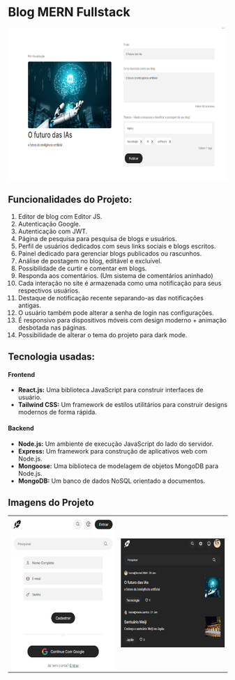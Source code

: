 # Blog MERN Fullstack 

<img src="https://github.com/ca-madureira/blog-mern-stack/blob/main/frontend/src/imgs/preview.png" alt="Texto alternativo" width="750" height="350"/>

## Funcionalidades do Projeto:

1. Editor de blog com Editor JS.
2. Autenticação Google.
3. Autenticação com JWT.
4. Página de pesquisa para pesquisa de blogs e usuários.
5. Perfil de usuários dedicados com seus links sociais e blogs escritos.
6. Painel dedicado para gerenciar blogs publicados ou rascunhos.
7. Análise de postagem no blog, editável e excluível.
8. Possibilidade de curtir e comentar em blogs.
9. Responda aos comentários. (Um sistema de comentários aninhado)
10. Cada interação no site é armazenada como uma notificação para seus respectivos usuários.
11. Destaque de notificação recente separando-as das notificações antigas.
12. O usuário também pode alterar a senha de login nas configurações.
14. É responsivo para dispositivos móveis com design moderno + animação desbotada nas páginas.
15. Possibilidade de alterar o tema do projeto para dark mode.

## Tecnologia usadas:
#### Frontend
- **React.js:** Uma biblioteca JavaScript para construir interfaces de usuário.
- **Tailwind CSS:** Um framework de estilos utilitários para construir designs modernos de forma rápida.

#### Backend
- **Node.js:** Um ambiente de execução JavaScript do lado do servidor.
- **Express:** Um framework para construção de aplicativos web com Node.js.
- **Mongoose:** Uma biblioteca de modelagem de objetos MongoDB para Node.js.
- **MongoDB:** Um banco de dados NoSQL orientado a documentos.

## Imagens do Projeto
<div align="center">
  <table>
    <tr>
      <td style="text-align:center;">
        <img src="https://github.com/ca-madureira/blog-mern-stack/blob/main/frontend/src/imgs/cadastro.png" alt="Texto alternativo" width="300" height="350"/>
      </td>
      <td style="text-align:center;">
        <img src="https://github.com/ca-madureira/blog-mern-stack/blob/main/frontend/src/imgs/dark-mode.png" alt="Texto alternativo" width="300" height="250"/>
      </td>
    </tr>
  </table>
</div>

